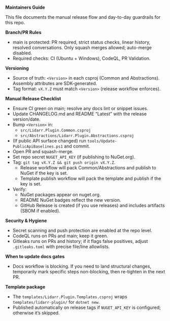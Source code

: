 **Maintainers Guide**

This file documents the manual release flow and day-to-day guardrails for this repo.

**Branch/PR Rules**
- main is protected: PR required, strict status checks, linear history, resolved conversations. Only squash merges allowed; auto-merge disabled.
- Required checks: CI (Ubuntu + Windows), CodeQL, PR Validation.

**Versioning**
- Source of truth: `<Version>` in each csproj (Common and Abstractions). Assembly attributes are SDK-generated.
- Tag format: `vX.Y.Z` must match `<Version>` (release workflow enforces).

**Manual Release Checklist**
- Ensure CI green on main; resolve any docs lint or snippet issues.
- Update CHANGELOG.md and README “Latest” with the release version/date.
- Bump `<Version>` in:
  - `src/Lidarr.Plugin.Common.csproj`
  - `src/Abstractions/Lidarr.Plugin.Abstractions.csproj`
- (If public API surface changed) run `tools/Update-PublicApiBaselines.ps1` and commit.
- Open PR and squash-merge.
- Set repo secret `NUGET_API_KEY` (if publishing to NuGet.org).
- Tag: `git tag vX.Y.Z && git push origin vX.Y.Z`.
  - Release workflow will pack Common/Abstractions and publish to NuGet if the key is set.
  - Template publish workflow will pack the template and publish if the key is set.
- Verify:
  - NuGet packages appear on nuget.org.
  - README NuGet badges reflect the new version.
  - GitHub Release is created (if you use releases) and includes artifacts (SBOM if enabled).

**Security & Hygiene**
- Secret scanning and push protection are enabled at the repo level.
- CodeQL runs on PRs and main; keep it green.
- Gitleaks runs on PRs and history; if it flags false positives, adjust `.gitleaks.toml` with precise file/line allowlists.

**When to update docs gates**
- Docs workflow is blocking. If you need to land structural changes, temporarily mark specific steps non-blocking, then re-tighten in the next PR.

**Template package**
- The `templates/Lidarr.Plugin.Templates.csproj` wraps `templates/lidarr-plugin/` for `dotnet new`.
- Published automatically on release tags if `NUGET_API_KEY` is configured; otherwise it’s skipped.

